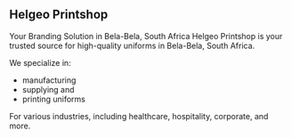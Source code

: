## Helgeo Printshop 
Your Branding Solution in Bela-Bela, South Africa Helgeo Printshop is your trusted source for high-quality uniforms in Bela-Bela, South Africa.

We specialize in:<br>
- manufacturing
- supplying and 
- printing uniforms 

For various industries, including healthcare, hospitality, corporate, and more.